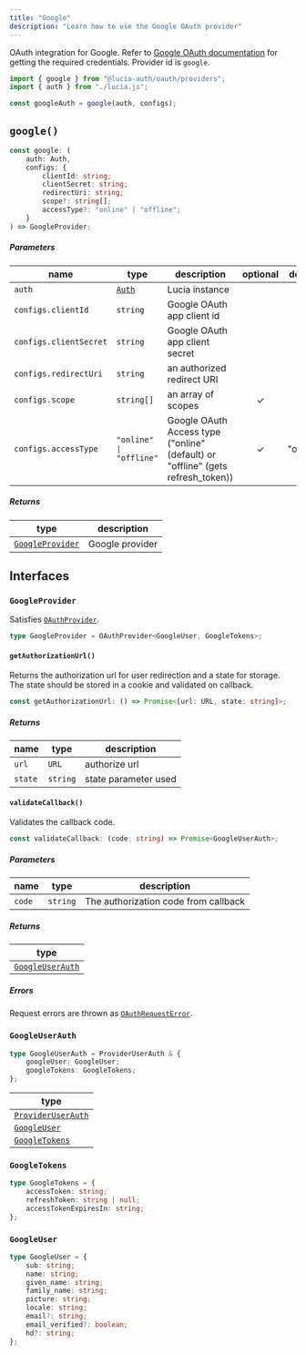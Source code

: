 ```yaml
---
title: "Google"
description: "Learn how to use the Google OAuth provider"
---
```


OAuth integration for Google. Refer to [Google OAuth documentation](https://developers.google.com/identity/protocols/oauth2/web-server#httprests) for getting the required credentials. Provider id is `google`.

```ts
import { google } from "@lucia-auth/oauth/providers";
import { auth } from "./lucia.js";

const googleAuth = google(auth, configs);
```

## `google()`

```ts
const google: (
	auth: Auth,
	configs: {
		clientId: string;
		clientSecret: string;
		redirectUri: string;
		scope?: string[];
		accessType?: "online" | "offline";
	}
) => GoogleProvider;
```

##### Parameters

| name                   | type                                       | description                                                                     | optional | default  |
| ---------------------- | ------------------------------------------ | ------------------------------------------------------------------------------- | :------: | :------: |
| `auth`                 | [`Auth`](/reference/lucia/interfaces/auth) | Lucia instance                                                                  |          |          |
| `configs.clientId`     | `string`                                   | Google OAuth app client id                                                      |          |          |
| `configs.clientSecret` | `string`                                   | Google OAuth app client secret                                                  |          |          |
| `configs.redirectUri`  | `string`                                   | an authorized redirect URI                                                      |          |          |
| `configs.scope`        | `string[]`                                 | an array of scopes                                                              |    ✓     |          |
| `configs.accessType`   | `"online" \| "offline"`                    | Google OAuth Access type ("online" (default) or "offline" (gets refresh_token)) |    ✓     | "online" |

##### Returns

| type                                | description     |
| ----------------------------------- | --------------- |
| [`GoogleProvider`](#googleprovider) | Google provider |

## Interfaces

### `GoogleProvider`

Satisfies [`OAuthProvider`](/reference/oauth/interfaces#oauthprovider).

```ts
type GoogleProvider = OAuthProvider<GoogleUser, GoogleTokens>;
```

#### `getAuthorizationUrl()`

Returns the authorization url for user redirection and a state for storage. The state should be stored in a cookie and validated on callback.

```ts
const getAuthorizationUrl: () => Promise<[url: URL, state: string]>;
```

##### Returns

| name    | type     | description          |
| ------- | -------- | -------------------- |
| `url`   | `URL`    | authorize url        |
| `state` | `string` | state parameter used |

#### `validateCallback()`

Validates the callback code.

```ts
const validateCallback: (code: string) => Promise<GoogleUserAuth>;
```

##### Parameters

| name   | type     | description                          |
| ------ | -------- | ------------------------------------ |
| `code` | `string` | The authorization code from callback |

##### Returns

| type                                |
| ----------------------------------- |
| [`GoogleUserAuth`](#googleuserauth) |

##### Errors

Request errors are thrown as [`OAuthRequestError`](/reference/oauth/interfaces#oauthrequesterror).

### `GoogleUserAuth`

```ts
type GoogleUserAuth = ProviderUserAuth & {
	googleUser: GoogleUser;
	googleTokens: GoogleTokens;
};
```

| type                                                               |
| ------------------------------------------------------------------ |
| [`ProviderUserAuth`](/reference/oauth/interfaces#provideruserauth) |
| [`GoogleUser`](#googleuser)                                        |
| [`GoogleTokens`](#googletokens)                                    |

### `GoogleTokens`

```ts
type GoogleTokens = {
	accessToken: string;
	refreshToken: string | null;
	accessTokenExpiresIn: string;
};
```

### `GoogleUser`

```ts
type GoogleUser = {
	sub: string;
	name: string;
	given_name: string;
	family_name: string;
	picture: string;
	locale: string;
	email?: string;
	email_verified?: boolean;
	hd?: string;
};
```
